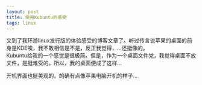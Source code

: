 ```yaml
---
layout: post
title: 使用Kubuntu的感受
tags: linux
---
```


又到了我环游linux发行版的体验感受的博客文章了。听过传言说苹果的桌面的前身是KDE唉，我不敢相信是不是，反正我觉得，...还挺像的。  
Kubuntu给我的一个感觉是很极简。但是，作为一个桌面文件党，我觉得桌面不放文件，是挺难受的。所以，我的桌面便成了这样...  

开机界面也挺美观的。的确有点像苹果电脑开机的样子...